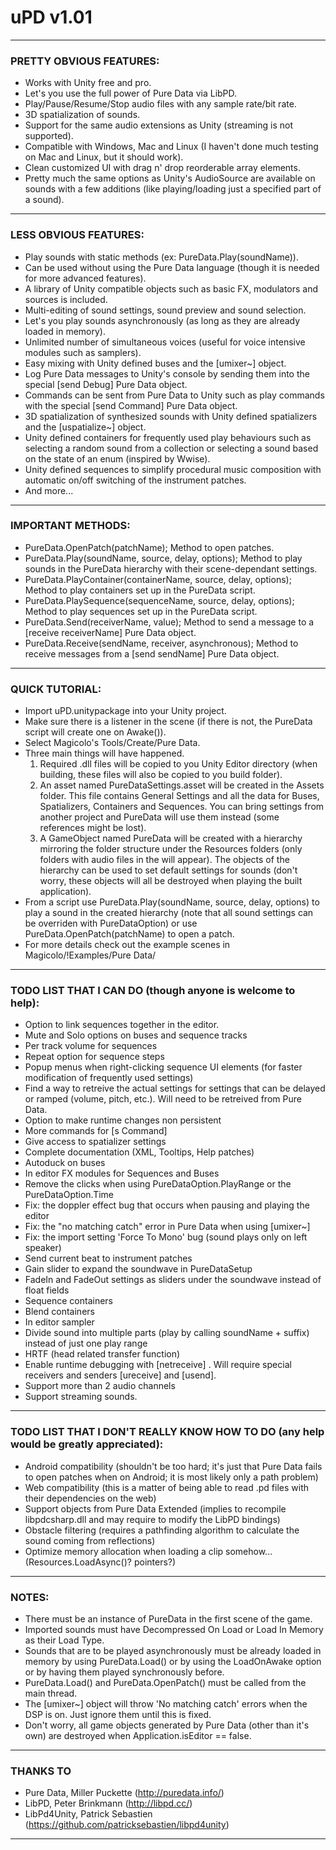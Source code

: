 # uPD v1.01 #

---

### PRETTY OBVIOUS FEATURES: ###
* Works with Unity free and pro.
* Let's you use the full power of Pure Data via LibPD.
* Play/Pause/Resume/Stop audio files with any sample rate/bit rate.
* 3D spatialization of sounds.
* Support for the same audio extensions as Unity (streaming is not supported).
* Compatible with Windows, Mac and Linux (I haven't done much testing on Mac and Linux, but it should work).
* Clean customized UI with drag n' drop reorderable array elements.
* Pretty much the same options as Unity's AudioSource are available on sounds with a few additions (like playing/loading just a specified part of a sound).

---

### LESS OBVIOUS FEATURES: ###
* Play sounds with static methods (ex: PureData.Play(soundName)).
* Can be used without using the Pure Data language (though it is needed for more advanced features).
* A library of Unity compatible objects such as basic FX, modulators and sources is included.
* Multi-editing of sound settings, sound preview and sound selection.
* Let's you play sounds asynchronously (as long as they are already loaded in memory).
* Unlimited number of simultaneous voices (useful for voice intensive modules such as samplers).
* Easy mixing with Unity defined buses and the [umixer~] object.
* Log Pure Data messages to Unity's console by sending them into the special [send Debug] Pure Data object.
* Commands can be sent from Pure Data to Unity such as play commands with the special [send Command] Pure Data object.
* 3D spatialization of synthesized sounds with Unity defined spatializers and the [uspatialize~] object.
* Unity defined containers for frequently used play behaviours such as selecting a random sound from a collection or selecting a sound based on
the state of an enum (inspired by Wwise).
* Unity defined sequences to simplify procedural music composition with automatic on/off switching of the instrument patches.
* And more...

---

### IMPORTANT METHODS: ###
* PureData.OpenPatch(patchName); Method to open patches.
* PureData.Play(soundName, source, delay, options); Method to play sounds in the PureData hierarchy with their scene-dependant settings.
* PureData.PlayContainer(containerName, source, delay, options); Method to play containers set up in the PureData script.
* PureData.PlaySequence(sequenceName, source, delay, options); Method to play sequences set up in the PureData script.
* PureData.Send(receiverName, value); Method to send a message to a [receive receiverName] Pure Data object.
* PureData.Receive(sendName, receiver, asynchronous); Method to receive messages from a [send sendName] Pure Data object.

---

### QUICK TUTORIAL: ###
* Import uPD.unitypackage into your Unity project.
* Make sure there is a listener in the scene (if there is not, the PureData script will create one on Awake()).
* Select Magicolo's Tools/Create/Pure Data.
* Three main things will have happened.
    1. Required .dll files will be copied to you Unity Editor directory (when building, these files will also be copied to you build folder).
    2. An asset named PureDataSettings.asset will be created in the Assets folder. This file contains General Settings and all the data for Buses,   Spatializers, Containers and Sequences. You can bring settings from another project and PureData will use them instead (some references might be lost).
    3. A GameObject named PureData will be created with a hierarchy mirroring the folder structure under the Resources folders (only folders with audio files in the will appear). The objects of the hierarchy can be used to set default settings for sounds (don't worry, these objects will all be destroyed when playing the built application).
* From a script use PureData.Play(soundName, source, delay, options) to play a sound in the created hierarchy (note that all sound settings can be overriden with PureDataOption) or use PureData.OpenPatch(patchName) to open a patch.
* For more details check out the example scenes in Magicolo/!Examples/Pure Data/

---

### TODO LIST THAT I CAN DO (though anyone is welcome to help): ###
* Option to link sequences together in the editor.
* Mute and Solo options on buses and sequence tracks
* Per track volume for sequences
* Repeat option for sequence steps
* Popup menus when right-clicking sequence UI elements (for faster modification of frequently used settings)
* Find a way to retreive the actual settings for settings that can be delayed or ramped (volume, pitch, etc.). Will need to be retreived from Pure Data.
* Option to make runtime changes non persistent
* More commands for [s Command]
* Give access to spatializer settings
* Complete documentation (XML, Tooltips, Help patches)
* Autoduck on buses
* In editor FX modules for Sequences and Buses
* Remove the clicks when using PureDataOption.PlayRange or the PureDataOption.Time
* Fix: the doppler effect bug that occurs when pausing and playing the editor
* Fix: the "no matching catch" error in Pure Data when using [umixer~]
* Fix: the import setting 'Force To Mono' bug (sound plays only on left speaker)
* Send current beat to instrument patches
* Gain slider to expand the soundwave in PureDataSetup
* FadeIn and FadeOut settings as sliders under the soundwave instead of float fields
* Sequence containers
* Blend containers
* In editor sampler
* Divide sound into multiple parts (play by calling soundName + suffix) instead of just one play range
* HRTF (head related transfer function)
* Enable runtime debugging with [netreceive] . Will require special receivers and senders [ureceive] and [usend].
* Support more than 2 audio channels
* Support streaming sounds.

---

### TODO LIST THAT I DON'T REALLY KNOW HOW TO DO (any help would be greatly appreciated): ###
* Android compatibility (shouldn't be too hard; it's just that Pure Data fails to open patches when on Android; it is most likely only a path problem)
* Web compatibility (this is a matter of being able to read .pd files with their dependencies on the web)
* Support objects from Pure Data Extended (implies to recompile libpdcsharp.dll and may require to modify the LibPD bindings)
* Obstacle filtering (requires a pathfinding algorithm to calculate the sound coming from reflections)
* Optimize memory allocation when loading a clip somehow... (Resources.LoadAsync()? pointers?)

---

### NOTES: ###
* There must be an instance of PureData in the first scene of the game.
* Imported sounds must have Decompressed On Load or Load In Memory as their Load Type.
* Sounds that are to be played asynchronously must be already loaded in memory by using PureData.Load() or by using the LoadOnAwake option or by having them played synchronously before.
* PureData.Load() and PureData.OpenPatch() must be called from the main thread.
* The [umixer~] object will throw 'No matching catch' errors when the DSP is on. Just ignore them until this is fixed.
* Don't worry, all game objects generated by Pure Data (other than it's own) are destroyed when Application.isEditor == false.

---

### THANKS TO ###
* Pure Data, Miller Puckette (http://puredata.info/)
* LibPD, Peter Brinkmann (http://libpd.cc/)
* LibPd4Unity, Patrick Sebastien (https://github.com/patricksebastien/libpd4unity)

---
